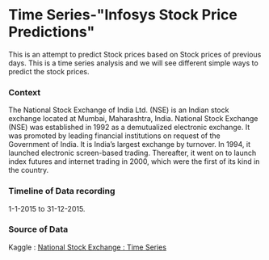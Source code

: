 # Time Series-"Infosys Stock Price Predictions"
This is an attempt to predict Stock prices based on Stock prices of previous days. This is a time series analysis and we will see different simple ways to predict the stock prices.
### Context
The National Stock Exchange of India Ltd. (NSE) is an Indian stock exchange located at Mumbai, Maharashtra, India. National Stock Exchange (NSE) was established in 1992 as a demutualized electronic exchange. It was promoted by leading financial institutions on request of the Government of India. It is India’s largest exchange by turnover. In 1994, it launched electronic screen-based trading. Thereafter, it went on to launch index futures and internet trading in 2000, which were the first of its kind in the country.

### Timeline of Data recording
1-1-2015 to 31-12-2015.

### Source of Data 
Kaggle : [National Stock Exchange : Time Series](https://www.kaggle.com/datasets/atulanandjha/national-stock-exchange-time-series/data)

